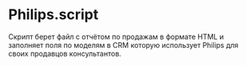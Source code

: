 # Philips.script
Скрипт берет файл с отчётом по продажам в формате HTML и заполняет поля по моделям в CRM которую использует Philips для своих продавцов консультантов.
